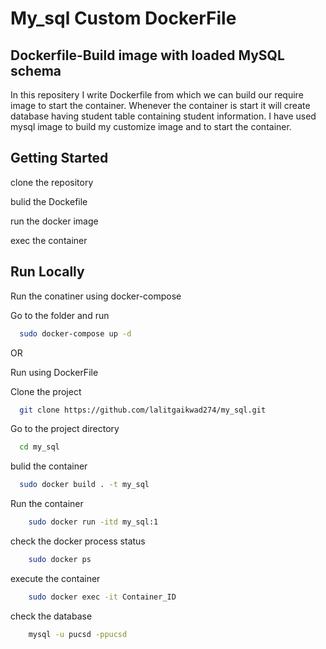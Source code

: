 
# My_sql Custom DockerFile



## Dockerfile-Build image with loaded MySQL schema
In this repositery I write Dockerfile from which we can build our require image to start the container. Whenever the container is start it will create database having student table containing student information.
I have used mysql image to build my customize image and to start the container.
## Getting Started
clone the repository

bulid the Dockefile

run the docker image

exec the container

## Run Locally
Run the conatiner using docker-compose

Go to the folder and run
```bash
  sudo docker-compose up -d
```
OR

Run using DockerFile

Clone the project

```bash
  git clone https://github.com/lalitgaikwad274/my_sql.git
```

Go to the project directory

```bash
  cd my_sql
```

bulid the container
```bash
  sudo docker build . -t my_sql
```

Run the container
```bash
    sudo docker run -itd my_sql:1
```

check the docker process status
```bash
    sudo docker ps
```
execute the container
```bash
    sudo docker exec -it Container_ID
```
check the database
```bash
    mysql -u pucsd -ppucsd
```
